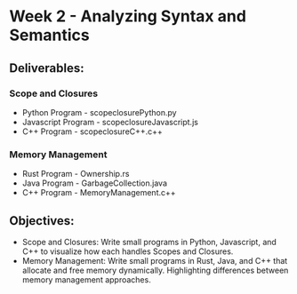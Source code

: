 # Week 2 - Analyzing Syntax and Semantics

## Deliverables:
### Scope and Closures
- Python Program - scopeclosurePython.py
- Javascript Program - scopeclosureJavascript.js
- C++ Program - scopeclosureC++.c++

### Memory Management
- Rust Program - Ownership.rs
- Java Program - GarbageCollection.java
- C++ Program - MemoryManagement.c++

## Objectives:
- Scope and Closures: Write small programs in Python, Javascript, and C++ to visualize how each handles Scopes and Closures.
- Memory Management: Write small programs in Rust, Java, and C++ that allocate and free memory dynamically. Highlighting differences between memory management approaches.
